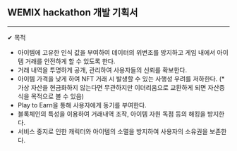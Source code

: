 ## WEMIX hackathon 개발 기획서
---
✔ 목적
- 아이템에 고유한 인식 값을 부여하여 데이터의 위변조를 방지하고 게임 내에서 아이템 거래를 안전하게 할 수 있도록 한다.
- 거래 내역을 투명하게 공개, 관리하여 사용자들의 신뢰를 확보한다.
- 아이템 가격을 낮게 하여 NFT 거래 시 발생할 수 있는 사행성 우려를 저하한다. 
(* 가상 자산을 현금화하지 않는다면 무관하지만 이더리움으로 교환하게 되면 자산증식을 목적으로 볼 수 있음)	
- Play to Earn을 통해 사용자에게 동기를 부여한다.
- 블록체인의 특성을 이용하여 거래내역 조작, 아이템 자원 독점 등의 해킹을 방지한다. 
- 서비스 중지로 인한 캐릭터와 아이템의 소멸을 방지하여 사용자의 소유권을 보존한다.

